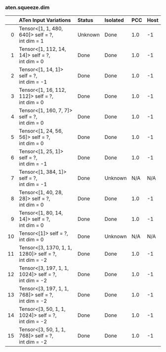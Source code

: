 ### aten.squeeze.dim
|    | ATen Input Variations                                   | Status   | Isolated   | PCC   | Host   |
|---:|:--------------------------------------------------------|:---------|:-----------|:------|:-------|
|  0 | Tensor<[1, 1, 480, 640]> self = ?,<br>int dim = 1       | Unknown  | Done       | 1.0   | -1     |
|  1 | Tensor<[1, 112, 14, 14]> self = ?,<br>int dim = 0       | Done     | Done       | 1.0   | -1     |
|  2 | Tensor<[1, 14, 1]> self = ?,<br>int dim = -1            | Done     | Done       | 1.0   | -1     |
|  3 | Tensor<[1, 16, 112, 112]> self = ?,<br>int dim = 0      | Done     | Done       | 1.0   | -1     |
|  4 | Tensor<[1, 160, 7, 7]> self = ?,<br>int dim = 0         | Done     | Done       | 1.0   | -1     |
|  5 | Tensor<[1, 24, 56, 56]> self = ?,<br>int dim = 0        | Done     | Done       | 1.0   | -1     |
|  6 | Tensor<[1, 25, 1]> self = ?,<br>int dim = -1            | Done     | Done       | 1.0   | -1     |
|  7 | Tensor<[1, 384, 1]> self = ?,<br>int dim = -1           | Done     | Unknown    | N/A   | N/A    |
|  8 | Tensor<[1, 40, 28, 28]> self = ?,<br>int dim = 0        | Done     | Done       | 1.0   | -1     |
|  9 | Tensor<[1, 80, 14, 14]> self = ?,<br>int dim = 0        | Done     | Done       | 1.0   | -1     |
| 10 | Tensor<[1]> self = ?,<br>int dim = 0                    | Done     | Unknown    | N/A   | N/A    |
| 11 | Tensor<[3, 1370, 1, 1, 1280]> self = ?,<br>int dim = -2 | Done     | Done       | 1.0   | -1     |
| 12 | Tensor<[3, 197, 1, 1, 1024]> self = ?,<br>int dim = -2  | Done     | Done       | 1.0   | -1     |
| 13 | Tensor<[3, 197, 1, 1, 768]> self = ?,<br>int dim = -2   | Done     | Done       | 1.0   | -1     |
| 14 | Tensor<[3, 50, 1, 1, 1024]> self = ?,<br>int dim = -2   | Done     | Done       | 1.0   | -1     |
| 15 | Tensor<[3, 50, 1, 1, 768]> self = ?,<br>int dim = -2    | Done     | Done       | 1.0   | -1     |

